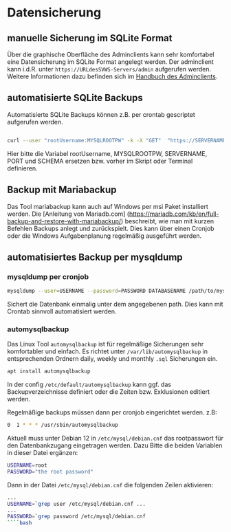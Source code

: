 # Datensicherung 

## manuelle Sicherung im SQLite Format 

Über die graphische Oberfläche des Adminclients kann sehr komfortabel eine Datensicherung im SQLite Format angelegt werden. 
Der adminclient kann i.d.R. unter `https://URLdesSVWS-Servers/admin` aufgerufen werden. 
Weitere Informationen dazu befinden sich im [Handbuch des Adminclients](../../adminclient/).

## automatisierte SQLite Backups

Automatisierte SQLite Backups können z.B. per crontab gescriptet aufgerufen werden. 

````bash 

curl --user "rootUsername:MYSQLROOTPW" -k -X "GET"  "https://SERVERNAME:PORT/db/SCHEMA/export/sqlite" -H "accept: application/json"

````

Hier bitte die Variabel rootUsername, MYSQLROOTPW, SERVERNAME, PORT und SCHEMA ersetzen bzw. vorher im Skript oder Terminal definieren. 

## Backup mit Mariabackup

Das Tool mariabackup kann auch auf Windows per msi Paket installiert werden. Die [Anleitung von Mariadb.com] (https://mariadb.com/kb/en/full-backup-and-restore-with-mariabackup/) beschreibt, 
wie man mit kurzen Befehlen Backups anlegt und zurückspielt. Dies kann über einen Cronjob oder die Windows Aufgabenplanung regelmäßig ausgeführt werden.


## automatisiertes Backup per mysqldump

### mysqldump per cronjob

````bash 
mysqldump --user=USERNAME --password=PASSWORD DATABASENAME /path/to/mysql_dump.sql
````
Sichert die Datenbank einmalig unter dem angegebenen path. Dies kann mit Crontab sinnvoll automatisiert werden.

### automysqlbackup

Das Linux Tool `automysqlbackup` ist für regelmäßige Sicherungen sehr komfortabler und einfach. 
Es richtet unter `/var/lib/automysqlbackup` in entsprechenden Ordnern daily, weekly und monthly `.sql` Sicherungen ein. 

````bash 
apt install automysqlbackup
````
In der config `/etc/default/automysqlbackup` kann ggf. das Backupverzeichnisse definiert oder die Zeiten bzw. Exklusionen editiert werden. 

Regelmäßige backups müssen dann per cronjob eingerichtet werden. z.B:

````bash 
0  1 * * * /usr/sbin/automysqlbackup
````

Aktuell muss unter Debian 12 in `/etc/mysql/debian.cnf` das rootpasswort für den Datenbankzugang eingetragen werden. Dazu Bitte die beiden Variablen in dieser Datei ergänzen: 
````bash 
USERNAME=root
PASSWORD="the root password"
````
Dann in der Datei `/etc/mysql/debian.cnf` die folgenden Zeilen aktivieren:

````bash 
...
USERNAME=`grep user /etc/mysql/debian.cnf ...
...
PASSWORD=`grep password /etc/mysql/debian.cnf 
````bash 
